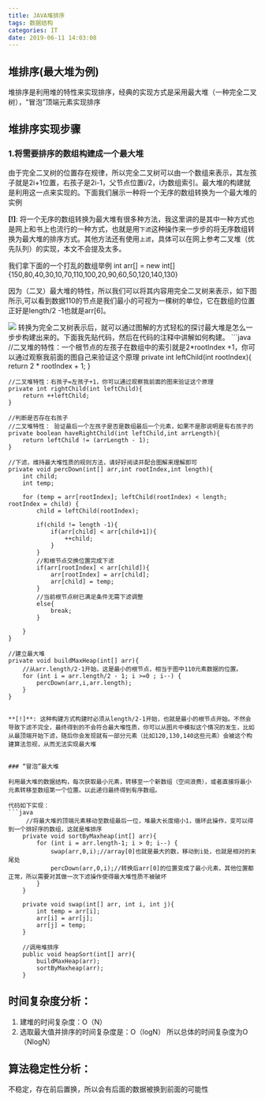 ```yaml
---
title: JAVA堆排序
tags: 数据结构
categories: IT
date: 2019-06-11 14:03:08
---
```


## 堆排序(最大堆为例)

堆排序是利用堆的特性来实现排序，经典的实现方式是采用最大堆（一种完全二叉树），“冒泡”顶端元素实现排序

## 堆排序实现步骤

### 1.将需要排序的数组构建成一个最大堆

由于完全二叉树的位置存在规律，所以完全二叉树可以由一个数组来表示，其左孩子就是2i+1位置，右孩子是2i-1，父节点位置i/2，i为数组索引。最大堆的构建就是利用这一点来实现的。下面我们展示一种将一个无序的数组转换为一个最大堆的实例

**[!]**: 将一个无序的数组转换为最大堆有很多种方法，我这里讲的是其中一种方式也是网上和书上也流行的一种方式，也就是用`下滤`这种操作来一步步的将无序数组转换为最大堆的排序方式。其他方法还有使用`上滤`，具体可以在网上参考二叉堆（优先队列）的实现，本文不会提及太多。

我们拿下面的一个打乱的数组举例
int arr[] = new int[]{150,80,40,30,10,70,110,100,20,90,60,50,120,140,130}

因为（二叉）最大堆的特性，所以我们可以将其内容用完全二叉树来表示，如下图所示,可以看到数据110的节点是我们最小的可视为一棵树的单位，它在数组的位置正好是length/2 -1也就是arr[6]。

<img src="/images/tmpImage/heapSort_1.png" />
转换为完全二叉树表示后，就可以通过图解的方式轻松的探讨最大堆是怎么一步步构建出来的。下面我先贴代码，然后在代码的注释中讲解如何构建。
```java
    //二叉堆的特性：一个根节点的左孩子在数组中的索引就是2*rootIndex +1，你可以通过观察我前面的图自己来验证这个原理
    private int leftChild(int rootIndex){
        return 2 * rootIndex + 1;
    }

    //二叉堆特性：右孩子=左孩子+1，你可以通过观察我前面的图来验证这个原理
    private int rightChild(int leftChild){
        return ++leftChild;
    }

    //判断是否存在右孩子
    //二叉堆特性： 验证最后一个左孩子是否是数组最后一个元素，如果不是那说明是有右孩子的
    private boolean haveRightChild(int leftChild,int arrLength){
        return leftChild != (arrLength - 1);
    }

    //下滤，维持最大堆性质的规则方法，请好好阅读并配合图解来理解即可
    private void percDown(int[] arr,int rootIndex,int length){
        int child;
        int temp;
        
        for (temp = arr[rootIndex]; leftChild(rootIndex) < length; rootIndex = child) {
            child = leftChild(rootIndex);

            if(child != length -1){
                if(arr[child] < arr[child+1]){
                    ++child;
                }
            }
            //和根节点交换位置完成下滤
            if(arr[rootIndex] < arr[child]){
                arr[rootIndex] = arr[child];
                arr[child] = temp;
            }
            //当前根节点树已满足条件无需下滤调整
            else{
                break;
            }

        }
    }

    //建立最大堆
    private void buildMaxHeap(int[] arr){
        //从arr.length/2-1开始，这是最小的根节点，相当于图中110元素数据的位置。
        for (int i = arr.length/2 - 1; i >=0 ; i--) {
            percDown(arr,i,arr.length);
        }
    }

```

**[!]**: 这种构建方式构建时必须从length/2-1开始，也就是最小的根节点开始。不然会导致下滤不完全，最终得到的不会符合最大堆性质，你可以从图片中模拟这个情况的发生，比如从最顶端开始下滤，随后你会发现就有一部分元素（比如120,130,140这些元素）会被这个构建算法忽视，从而无法实现最大堆


### “冒泡”最大堆

利用最大堆的数据结构，每次获取最小元素，转移至一个新数组（空间浪费），或者直接将最小元素转移至数组第一个位置。以此递归最终得到有序数组。

代码如下实现：
```java
     //将最大堆的顶端元素移动至数组最后一位，堆最大长度缩小1，循环此操作，变可以得到一个排好序的数组，这就是堆排序
    private void sortByMaxheap(int[] arr){
        for (int i = arr.length-1; i > 0; i--) {
            swap(arr,0,i);//array[0]也就是最大的数，移动到i处，也就是相对的末尾处
            percDown(arr,0,i);//转换后arr[0]的位置变成了最小元素，其他位置都正常，所以需要对其做一次下滤操作使得最大堆性质不被破坏
        }
    }

    private void swap(int[] arr, int i, int j){
        int temp = arr[i];
        arr[i] = arr[j];
        arr[j] = temp;
    }

    //调用堆排序
    public void heapSort(int[] arr){
        buildMaxHeap(arr);
        sortByMaxheap(arr);
    }
```

## 时间复杂度分析：
1. 建堆的时间复杂度：O（N）
2. 选取最大值并排序的时间复杂度是：O（logN）
所以总体的时间复杂度为O（NlogN）

## 算法稳定性分析：
不稳定，存在前后置换，所以会有后面的数据被换到前面的可能性